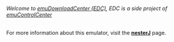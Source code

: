 ###### Welcome to [emuDownloadCenter (EDC)](https://github.com/PhoenixInteractiveNL/emuDownloadCenter/wiki/), EDC is a side project of [emuControlCenter](https://github.com/PhoenixInteractiveNL/emuControlCenter/wiki/)

For more information about this emulator, visit the [**nesterJ**](https://github.com/PhoenixInteractiveNL/emuDownloadCenter/wiki/Emulator-nesterj#menu) page.
